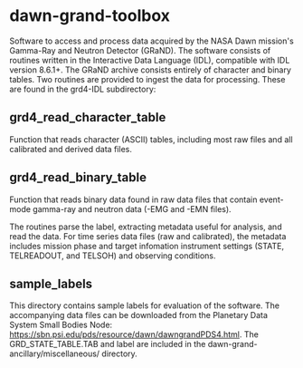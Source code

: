 # dawn-grand-toolbox

Software to access and process data acquired by the NASA Dawn mission's Gamma-Ray and Neutron Detector (GRaND). The software consists of routines written in the Interactive Data Language (IDL), compatible with IDL version 8.6.1+. The GRaND archive consists entirely of character and binary tables. Two routines are provided to ingest the data for processing. These are found in the grd4-IDL subdirectory:

## grd4_read_character_table
Function that reads character (ASCII) tables, including most raw files and all calibrated and derived data files.

## grd4_read_binary_table
Function that reads binary data found in raw data files that contain event-mode gamma-ray and neutron data (-EMG and -EMN files).

The routines parse the label, extracting metadata useful for analysis, and read the data. For time series data files (raw and calibrated), the metadata includes mission phase and target infomation instrument settings (STATE, TELREADOUT, and TELSOH) and observing conditions.

## sample_labels
This directory contains sample labels for evaluation of the software. The accompanying data files can be downloaded from the Planetary Data System Small Bodies Node: https://sbn.psi.edu/pds/resource/dawn/dawngrandPDS4.html. The GRD_STATE_TABLE.TAB and label are included in the dawn-grand-ancillary/miscellaneous/ directory.